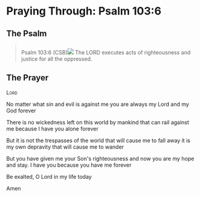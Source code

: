 # Praying Through: Psalm 103:6

## The Psalm

>Psalm 103:6 (CSB)<img class="intro-right" style="margin-top:10px" src="/images/art-paris-psalter.jpg">   The LORD executes acts of righteousness and justice for all the oppressed. 

## The Prayer

<div style="font-variant: small-caps;">
Lord
</div>


No matter what sin
  and evil is against me
  you are always
  my Lord and my God
  forever

There is no wickedness left
  on this world
  by mankind
  that can rail against me
  because I have you alone
  forever

But it is not the trespasses of the world
  that will cause me to fall away
  it is my own depravity
  that will cause me to wander

But you have given me
  your Son's righteousness
  and now
  you are my hope and stay.
  I have you
  because
  you have me
  forever

Be exalted, O Lord
  in my life
  today

Amen
